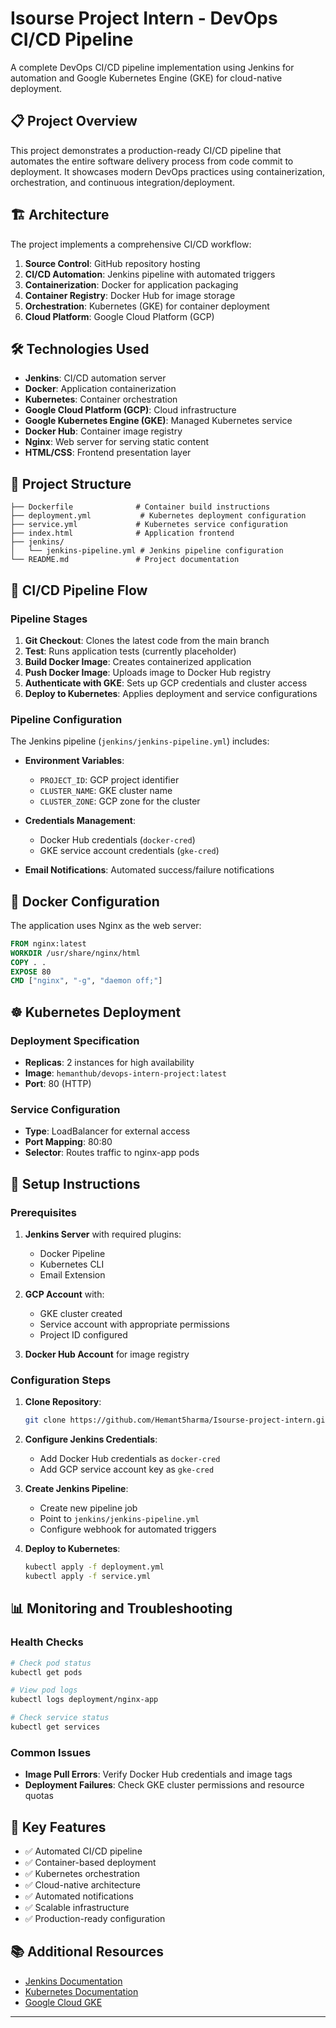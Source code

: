 # Isourse Project Intern - DevOps CI/CD Pipeline

A complete DevOps CI/CD pipeline implementation using Jenkins for automation and Google Kubernetes Engine (GKE) for cloud-native deployment.

## 📋 Project Overview

This project demonstrates a production-ready CI/CD pipeline that automates the entire software delivery process from code commit to deployment. It showcases modern DevOps practices using containerization, orchestration, and continuous integration/deployment.

## 🏗️ Architecture

The project implements a comprehensive CI/CD workflow:

1. **Source Control**: GitHub repository hosting
2. **CI/CD Automation**: Jenkins pipeline with automated triggers
3. **Containerization**: Docker for application packaging
4. **Container Registry**: Docker Hub for image storage
5. **Orchestration**: Kubernetes (GKE) for container deployment
6. **Cloud Platform**: Google Cloud Platform (GCP)

## 🛠️ Technologies Used

- **Jenkins**: CI/CD automation server
- **Docker**: Application containerization
- **Kubernetes**: Container orchestration
- **Google Cloud Platform (GCP)**: Cloud infrastructure
- **Google Kubernetes Engine (GKE)**: Managed Kubernetes service
- **Docker Hub**: Container image registry
- **Nginx**: Web server for serving static content
- **HTML/CSS**: Frontend presentation layer

## 📁 Project Structure

```
├── Dockerfile              # Container build instructions
├── deployment.yml           # Kubernetes deployment configuration
├── service.yml             # Kubernetes service configuration
├── index.html              # Application frontend
├── jenkins/
│   └── jenkins-pipeline.yml # Jenkins pipeline configuration
└── README.md               # Project documentation
```

## 🚀 CI/CD Pipeline Flow

### Pipeline Stages

1. **Git Checkout**: Clones the latest code from the main branch
2. **Test**: Runs application tests (currently placeholder)
3. **Build Docker Image**: Creates containerized application
4. **Push Docker Image**: Uploads image to Docker Hub registry
5. **Authenticate with GKE**: Sets up GCP credentials and cluster access
6. **Deploy to Kubernetes**: Applies deployment and service configurations

### Pipeline Configuration

The Jenkins pipeline (`jenkins/jenkins-pipeline.yml`) includes:

- **Environment Variables**:
  - `PROJECT_ID`: GCP project identifier
  - `CLUSTER_NAME`: GKE cluster name
  - `CLUSTER_ZONE`: GCP zone for the cluster

- **Credentials Management**:
  - Docker Hub credentials (`docker-cred`)
  - GKE service account credentials (`gke-cred`)

- **Email Notifications**: Automated success/failure notifications

## 🐳 Docker Configuration

The application uses Nginx as the web server:

```dockerfile
FROM nginx:latest
WORKDIR /usr/share/nginx/html
COPY . .
EXPOSE 80
CMD ["nginx", "-g", "daemon off;"]
```

## ☸️ Kubernetes Deployment

### Deployment Specification
- **Replicas**: 2 instances for high availability
- **Image**: `hemanthub/devops-intern-project:latest`
- **Port**: 80 (HTTP)

### Service Configuration
- **Type**: LoadBalancer for external access
- **Port Mapping**: 80:80
- **Selector**: Routes traffic to nginx-app pods

## 🔧 Setup Instructions

### Prerequisites

1. **Jenkins Server** with required plugins:
   - Docker Pipeline
   - Kubernetes CLI
   - Email Extension

2. **GCP Account** with:
   - GKE cluster created
   - Service account with appropriate permissions
   - Project ID configured

3. **Docker Hub Account** for image registry

### Configuration Steps

1. **Clone Repository**:
   ```bash
   git clone https://github.com/Hemant5harma/Isourse-project-intern.git
   ```

2. **Configure Jenkins Credentials**:
   - Add Docker Hub credentials as `docker-cred`
   - Add GCP service account key as `gke-cred`

3. **Create Jenkins Pipeline**:
   - Create new pipeline job
   - Point to `jenkins/jenkins-pipeline.yml`
   - Configure webhook for automated triggers

4. **Deploy to Kubernetes**:
   ```bash
   kubectl apply -f deployment.yml
   kubectl apply -f service.yml
   ```

## 📊 Monitoring and Troubleshooting

### Health Checks
```bash
# Check pod status
kubectl get pods

# View pod logs
kubectl logs deployment/nginx-app

# Check service status
kubectl get services
```

### Common Issues

- **Image Pull Errors**: Verify Docker Hub credentials and image tags
- **Deployment Failures**: Check GKE cluster permissions and resource quotas

## 🎯 Key Features

- ✅ Automated CI/CD pipeline
- ✅ Container-based deployment
- ✅ Kubernetes orchestration
- ✅ Cloud-native architecture
- ✅ Automated notifications
- ✅ Scalable infrastructure
- ✅ Production-ready configuration


## 📚 Additional Resources

- [Jenkins Documentation](https://www.jenkins.io/doc/)
- [Kubernetes Documentation](https://kubernetes.io/docs/)
- [Google Cloud GKE](https://cloud.google.com/kubernetes-engine)

---
